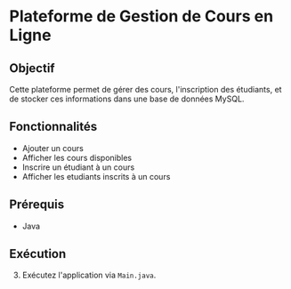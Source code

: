 # Plateforme de Gestion de Cours en Ligne

## Objectif
Cette plateforme permet de gérer des cours, l'inscription des étudiants, et de stocker ces informations dans une base de données MySQL.

## Fonctionnalités
- Ajouter un cours
- Afficher les cours disponibles
- Inscrire un étudiant à un cours
- Afficher les etudiants inscrits à un cours

## Prérequis
- Java

## Exécution
3. Exécutez l'application via `Main.java`.
